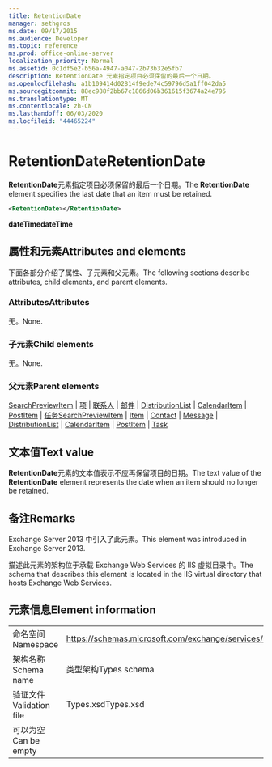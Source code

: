 ```yaml
---
title: RetentionDate
manager: sethgros
ms.date: 09/17/2015
ms.audience: Developer
ms.topic: reference
ms.prod: office-online-server
localization_priority: Normal
ms.assetid: 0c1df5e2-b56a-4947-a047-2b73b32e5fb7
description: RetentionDate 元素指定项目必须保留的最后一个日期。
ms.openlocfilehash: a1b109414d02814f9ede74c59796d5a1ff042da5
ms.sourcegitcommit: 88ec988f2bb67c1866d06b361615f3674a24e795
ms.translationtype: MT
ms.contentlocale: zh-CN
ms.lasthandoff: 06/03/2020
ms.locfileid: "44465224"
---
```

# <a name="retentiondate"></a><span data-ttu-id="d4627-103">RetentionDate</span><span class="sxs-lookup"><span data-stu-id="d4627-103">RetentionDate</span></span>

<span data-ttu-id="d4627-104">**RetentionDate**元素指定项目必须保留的最后一个日期。</span><span class="sxs-lookup"><span data-stu-id="d4627-104">The **RetentionDate** element specifies the last date that an item must be retained.</span></span> 
  
```XML
<RetentionDate></RetentionDate>
```

 <span data-ttu-id="d4627-105">**dateTime**</span><span class="sxs-lookup"><span data-stu-id="d4627-105">**dateTime**</span></span>
## <a name="attributes-and-elements"></a><span data-ttu-id="d4627-106">属性和元素</span><span class="sxs-lookup"><span data-stu-id="d4627-106">Attributes and elements</span></span>

<span data-ttu-id="d4627-107">下面各部分介绍了属性、子元素和父元素。</span><span class="sxs-lookup"><span data-stu-id="d4627-107">The following sections describe attributes, child elements, and parent elements.</span></span>
  
### <a name="attributes"></a><span data-ttu-id="d4627-108">Attributes</span><span class="sxs-lookup"><span data-stu-id="d4627-108">Attributes</span></span>

<span data-ttu-id="d4627-109">无。</span><span class="sxs-lookup"><span data-stu-id="d4627-109">None.</span></span>
  
### <a name="child-elements"></a><span data-ttu-id="d4627-110">子元素</span><span class="sxs-lookup"><span data-stu-id="d4627-110">Child elements</span></span>

<span data-ttu-id="d4627-111">无。</span><span class="sxs-lookup"><span data-stu-id="d4627-111">None.</span></span>
  
### <a name="parent-elements"></a><span data-ttu-id="d4627-112">父元素</span><span class="sxs-lookup"><span data-stu-id="d4627-112">Parent elements</span></span>

<span data-ttu-id="d4627-113">[SearchPreviewItem](searchpreviewitem.md)  | [项](item.md)  | [联系人](contact.md)  | [邮件](message-ex15websvcsotherref.md)  | [DistributionList](distributionlist.md)  | [CalendarItem](calendaritem.md)  | [PostItem](postitem.md)  | [任务](task.md)</span><span class="sxs-lookup"><span data-stu-id="d4627-113">[SearchPreviewItem](searchpreviewitem.md) | [Item](item.md) | [Contact](contact.md) | [Message](message-ex15websvcsotherref.md) | [DistributionList](distributionlist.md) | [CalendarItem](calendaritem.md) | [PostItem](postitem.md) | [Task](task.md)</span></span>
  
## <a name="text-value"></a><span data-ttu-id="d4627-114">文本值</span><span class="sxs-lookup"><span data-stu-id="d4627-114">Text value</span></span>

<span data-ttu-id="d4627-115">**RetentionDate**元素的文本值表示不应再保留项目的日期。</span><span class="sxs-lookup"><span data-stu-id="d4627-115">The text value of the **RetentionDate** element represents the date when an item should no longer be retained.</span></span> 
  
## <a name="remarks"></a><span data-ttu-id="d4627-116">备注</span><span class="sxs-lookup"><span data-stu-id="d4627-116">Remarks</span></span>

<span data-ttu-id="d4627-117">Exchange Server 2013 中引入了此元素。</span><span class="sxs-lookup"><span data-stu-id="d4627-117">This element was introduced in Exchange Server 2013.</span></span>
  
<span data-ttu-id="d4627-118">描述此元素的架构位于承载 Exchange Web Services 的 IIS 虚拟目录中。</span><span class="sxs-lookup"><span data-stu-id="d4627-118">The schema that describes this element is located in the IIS virtual directory that hosts Exchange Web Services.</span></span>
  
## <a name="element-information"></a><span data-ttu-id="d4627-119">元素信息</span><span class="sxs-lookup"><span data-stu-id="d4627-119">Element information</span></span>

|||
|:-----|:-----|
|<span data-ttu-id="d4627-120">命名空间</span><span class="sxs-lookup"><span data-stu-id="d4627-120">Namespace</span></span>  <br/> |https://schemas.microsoft.com/exchange/services/2006/types  <br/> |
|<span data-ttu-id="d4627-121">架构名称</span><span class="sxs-lookup"><span data-stu-id="d4627-121">Schema name</span></span>  <br/> |<span data-ttu-id="d4627-122">类型架构</span><span class="sxs-lookup"><span data-stu-id="d4627-122">Types schema</span></span>  <br/> |
|<span data-ttu-id="d4627-123">验证文件</span><span class="sxs-lookup"><span data-stu-id="d4627-123">Validation file</span></span>  <br/> |<span data-ttu-id="d4627-124">Types.xsd</span><span class="sxs-lookup"><span data-stu-id="d4627-124">Types.xsd</span></span>  <br/> |
|<span data-ttu-id="d4627-125">可以为空</span><span class="sxs-lookup"><span data-stu-id="d4627-125">Can be empty</span></span>  <br/> ||
   

